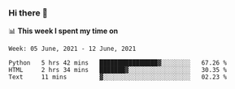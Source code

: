 ### Hi there 👋

📊 __This week I spent my time on__
<!--START_SECTION:waka-->
```text
Week: 05 June, 2021 - 12 June, 2021

Python   5 hrs 42 mins   ████████████████▓░░░░░░░░   67.26 % 
HTML     2 hrs 34 mins   ███████▓░░░░░░░░░░░░░░░░░   30.35 % 
Text     11 mins         ▓░░░░░░░░░░░░░░░░░░░░░░░░   02.23 % 
```
<!--END_SECTION:waka-->
<!--
**SREEHARI-M-S/SREEHARI-M-S** is a ✨ _special_ ✨ repository because its `README.md` (this file) appears on your GitHub profile.

Here are some ideas to get you started:

- 🔭 I’m currently working on ...
- 🌱 I’m currently learning ...
- 👯 I’m looking to collaborate on ...
- 🤔 I’m looking for help with ...
- 💬 Ask me about ...
- 📫 How to reach me: ...
- 😄 Pronouns: ...
- ⚡ Fun fact: ...
-->
